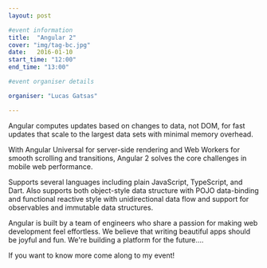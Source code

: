 ```yaml
---
layout: post

#event information
title:  "Angular 2"
cover: "img/tag-bc.jpg"
date:   2016-01-10
start_time: "12:00"
end_time: "13:00"

#event organiser details

organiser: "Lucas Gatsas"

---
```


Angular computes updates based on changes to data, not DOM, for fast updates that scale to the largest data sets with minimal memory overhead.

With Angular Universal for server-side rendering and Web Workers for smooth scrolling and transitions, Angular 2 solves the core challenges in mobile web performance.

Supports several languages including plain JavaScript, TypeScript, and Dart. Also supports both object-style data structure with POJO data-binding and functional reactive style with unidirectional data flow and support for observables and immutable data structures.

Angular is built by a team of engineers who share a passion for making web development feel effortless. We believe that writing beautiful apps should be joyful and fun. We're building a platform for the future....

If you want to know more come along to my event!
